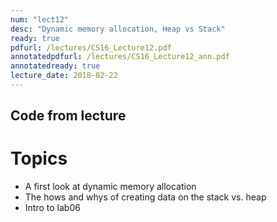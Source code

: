 ```yaml
---
num: "lect12"
desc: "Dynamic memory allocation, Heap vs Stack"
ready: true
pdfurl: /lectures/CS16_Lecture12.pdf
annotatedpdfurl: /lectures/CS16_Lecture12_ann.pdf
annotatedready: true
lecture_date: 2018-02-22 
---
```


## Code from lecture


# Topics
* A first look at dynamic memory allocation
* The hows and whys of creating data on the stack vs. heap
* Intro to lab06


